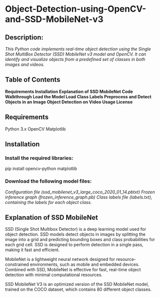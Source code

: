 # Object-Detection-using-OpenCV-and-SSD-MobileNet-v3
## Description:
_This Python code implements real-time object detection using the Single Shot MultiBox Detector (SSD) MobileNet v3 model and OpenCV. It can identify and visualize objects from a predefined set of classes in both images and videos._
## Table of Contents
**Requirements
Installation
Explanation of SSD MobileNet
Code Walkthrough
Load the Model
Load Class Labels
Preprocess and Detect Objects in an Image
Object Detection on Video
Usage
License**
## Requirements
Python 3.x
OpenCV
Matplotlib
## Installation
### Install the required libraries:

pip install opencv-python matplotlib

### Download the following model files:

_Configuration file (ssd_mobilenet_v3_large_coco_2020_01_14.pbtxt)
Frozen inference graph (frozen_inference_graph.pb)
Class labels file (labels.txt), containing the labels for each object class._

## Explanation of SSD MobileNet

SSD (Single Shot Multibox Detector) is a deep learning model used for object detection. SSD models detect objects in images by splitting the image into a grid and predicting bounding boxes and class probabilities for each grid cell. SSD is designed to perform detection in a single pass, making it fast and efficient.

MobileNet is a lightweight neural network designed for resource-constrained environments, such as mobile and embedded devices. Combined with SSD, MobileNet is effective for fast, real-time object detection with minimal computational resources.

SSD MobileNet V3 is an optimized version of the SSD MobileNet model, trained on the COCO dataset, which contains 80 different object classes.
